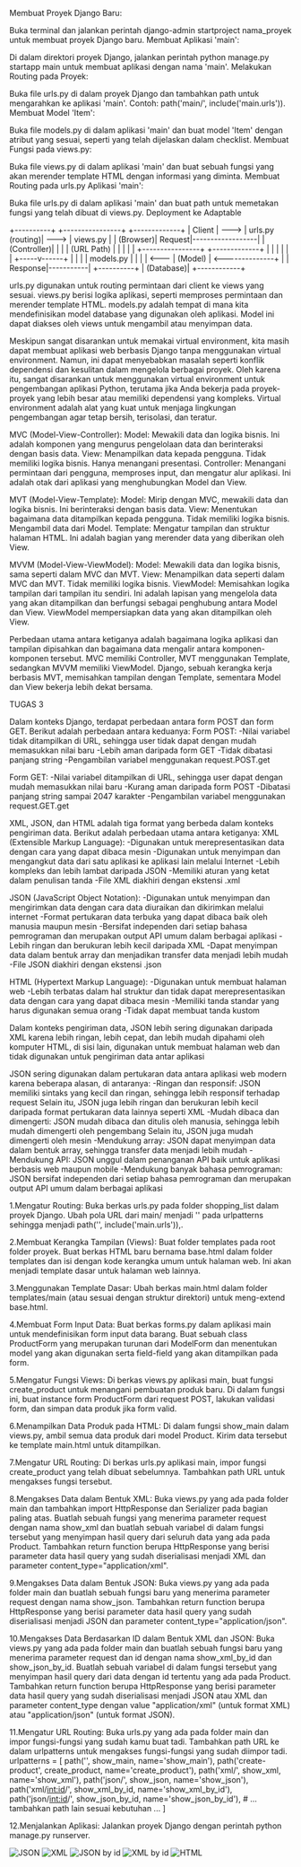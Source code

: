 Membuat Proyek Django Baru:

Buka terminal dan jalankan perintah django-admin startproject nama_proyek untuk membuat proyek Django baru.
Membuat Aplikasi 'main':

Di dalam direktori proyek Django, jalankan perintah python manage.py startapp main untuk membuat aplikasi dengan nama 'main'.
Melakukan Routing pada Proyek:

Buka file urls.py di dalam proyek Django dan tambahkan path untuk mengarahkan ke aplikasi 'main'. Contoh: path('main/', include('main.urls')).
Membuat Model 'Item':

Buka file models.py di dalam aplikasi 'main' dan buat model 'Item' dengan atribut yang sesuai, seperti yang telah dijelaskan dalam checklist.
Membuat Fungsi pada views.py:

Buka file views.py di dalam aplikasi 'main' dan buat sebuah fungsi yang akan merender template HTML dengan informasi yang diminta.
Membuat Routing pada urls.py Aplikasi 'main':

Buka file urls.py di dalam aplikasi 'main' dan buat path untuk memetakan fungsi yang telah dibuat di views.py.
Deployment ke Adaptable

  +----------+         +----------------+       +-------------+
  | Client   |   --->  | urls.py (routing)| --->  | views.py    |
  | (Browser)|  Request|------------------|       | (Controller)|
  |          |         |    (URL Path)   |       |             |
  |          |         +----------------+       +-------------+
  |          |               |                        |
  |          |         +-----v------+                 |
  |          |         | models.py |                 |
  |          |   <---  | (Model)   |  <--------------+
  |          |   Response|-----------|
  +----------+          |   (Database)|
                        +------------+

urls.py digunakan untuk routing permintaan dari client ke views yang sesuai.
views.py berisi logika aplikasi, seperti memproses permintaan dan merender template HTML.
models.py adalah tempat di mana kita mendefinisikan model database yang digunakan oleh aplikasi. Model ini dapat diakses oleh views untuk mengambil atau menyimpan data.


Meskipun sangat disarankan untuk memakai virtual environment, kita masih dapat membuat aplikasi web berbasis Django tanpa menggunakan virtual environment. Namun, ini dapat menyebabkan masalah seperti konflik dependensi dan kesulitan dalam mengelola berbagai proyek. Oleh karena itu, sangat disarankan untuk menggunakan virtual environment untuk pengembangan aplikasi Python, terutama jika Anda bekerja pada proyek-proyek yang lebih besar atau memiliki dependensi yang kompleks. Virtual environment adalah alat yang kuat untuk menjaga lingkungan pengembangan agar tetap bersih, terisolasi, dan teratur.

MVC (Model-View-Controller):
Model: Mewakili data dan logika bisnis. Ini adalah komponen yang mengurus pengelolaan data dan berinteraksi dengan basis data.
View: Menampilkan data kepada pengguna. Tidak memiliki logika bisnis. Hanya menangani presentasi.
Controller: Menangani permintaan dari pengguna, memproses input, dan mengatur alur aplikasi. Ini adalah otak dari aplikasi yang menghubungkan Model dan View.

MVT (Model-View-Template):
Model: Mirip dengan MVC, mewakili data dan logika bisnis. Ini berinteraksi dengan basis data.
View: Menentukan bagaimana data ditampilkan kepada pengguna. Tidak memiliki logika bisnis. Mengambil data dari Model.
Template: Mengatur tampilan dan struktur halaman HTML. Ini adalah bagian yang merender data yang diberikan oleh View.

MVVM (Model-View-ViewModel):
Model: Mewakili data dan logika bisnis, sama seperti dalam MVC dan MVT.
View: Menampilkan data seperti dalam MVC dan MVT. Tidak memiliki logika bisnis.
ViewModel: Memisahkan logika tampilan dari tampilan itu sendiri. Ini adalah lapisan yang mengelola data yang akan ditampilkan dan berfungsi sebagai penghubung antara Model dan View. ViewModel mempersiapkan data yang akan ditampilkan oleh View.

Perbedaan utama antara ketiganya adalah bagaimana logika aplikasi dan tampilan dipisahkan dan bagaimana data mengalir antara komponen-komponen tersebut. MVC memiliki Controller, MVT menggunakan Template, sedangkan MVVM memiliki ViewModel. Django, sebuah kerangka kerja berbasis MVT, memisahkan tampilan dengan Template, sementara Model dan View bekerja lebih dekat bersama.

TUGAS 3

Dalam konteks Django, terdapat perbedaan antara form POST dan form GET. Berikut adalah perbedaan antara keduanya:
Form POST:
-Nilai variabel tidak ditampilkan di URL, sehingga user tidak dapat dengan mudah memasukkan nilai baru
-Lebih aman daripada form GET
-Tidak dibatasi panjang string
-Pengambilan variabel menggunakan request.POST.get

Form GET:
-Nilai variabel ditampilkan di URL, sehingga user dapat dengan mudah memasukkan nilai baru
-Kurang aman daripada form POST
-Dibatasi panjang string sampai 2047 karakter
-Pengambilan variabel menggunakan request.GET.get


XML, JSON, dan HTML adalah tiga format yang berbeda dalam konteks pengiriman data. Berikut adalah perbedaan utama antara ketiganya:
XML (Extensible Markup Language):
-Digunakan untuk merepresentasikan data dengan cara yang dapat dibaca mesin
-Digunakan untuk menyimpan dan mengangkut data dari satu aplikasi ke aplikasi lain melalui Internet
-Lebih kompleks dan lebih lambat daripada JSON
-Memiliki aturan yang ketat dalam penulisan tanda
-File XML diakhiri dengan ekstensi .xml

JSON (JavaScript Object Notation):
-Digunakan untuk menyimpan dan mengirimkan data dengan cara data diuraikan dan dikirimkan melalui internet
-Format pertukaran data terbuka yang dapat dibaca baik oleh manusia maupun mesin
-Bersifat independen dari setiap bahasa pemrograman dan merupakan output API umum dalam berbagai aplikasi
-Lebih ringan dan berukuran lebih kecil daripada XML
-Dapat menyimpan data dalam bentuk array dan menjadikan transfer data menjadi lebih mudah
-File JSON diakhiri dengan ekstensi .json

HTML (Hypertext Markup Language):
-Digunakan untuk membuat halaman web
-Lebih terbatas dalam hal struktur dan tidak dapat merepresentasikan data dengan cara yang dapat dibaca mesin
-Memiliki tanda standar yang harus digunakan semua orang
-Tidak dapat membuat tanda kustom

Dalam konteks pengiriman data, JSON lebih sering digunakan daripada XML karena lebih ringan, lebih cepat, dan lebih mudah dipahami oleh komputer
HTML, di sisi lain, digunakan untuk membuat halaman web dan tidak digunakan untuk pengiriman data antar aplikasi


JSON sering digunakan dalam pertukaran data antara aplikasi web modern karena beberapa alasan, di antaranya:
-Ringan dan responsif: JSON memiliki sintaks yang kecil dan ringan, sehingga lebih responsif terhadap request
Selain itu, JSON juga lebih ringan dan berukuran lebih kecil daripada format pertukaran data lainnya seperti XML
-Mudah dibaca dan dimengerti: JSON mudah dibaca dan ditulis oleh manusia, sehingga lebih mudah dimengerti oleh pengembang
Selain itu, JSON juga mudah dimengerti oleh mesin
-Mendukung array: JSON dapat menyimpan data dalam bentuk array, sehingga transfer data menjadi lebih mudah
-Mendukung API: JSON unggul dalam penanganan API baik untuk aplikasi berbasis web maupun mobile
-Mendukung banyak bahasa pemrograman: JSON bersifat independen dari setiap bahasa pemrograman dan merupakan output API umum dalam berbagai aplikasi

1.Mengatur Routing:
Buka berkas urls.py pada folder shopping_list dalam proyek Django.
Ubah pola URL dari main/ menjadi '' pada urlpatterns sehingga menjadi path('', include('main.urls')),.

2.Membuat Kerangka Tampilan (Views):
Buat folder templates pada root folder proyek.
Buat berkas HTML baru bernama base.html dalam folder templates dan isi dengan kode kerangka umum untuk halaman web. Ini akan menjadi template dasar untuk halaman web lainnya.

3.Menggunakan Template Dasar:
Ubah berkas main.html dalam folder templates/main (atau sesuai dengan struktur direktori) untuk meng-extend base.html.

4.Membuat Form Input Data:
Buat berkas forms.py dalam aplikasi main untuk mendefinisikan form input data barang.
Buat sebuah class ProductForm yang merupakan turunan dari ModelForm dan menentukan model yang akan digunakan serta field-field yang akan ditampilkan pada form.

5.Mengatur Fungsi Views:
Di berkas views.py aplikasi main, buat fungsi create_product untuk menangani pembuatan produk baru.
Di dalam fungsi ini, buat instance form ProductForm dari request POST, lakukan validasi form, dan simpan data produk jika form valid.

6.Menampilkan Data Produk pada HTML:
Di dalam fungsi show_main dalam views.py, ambil semua data produk dari model Product.
Kirim data tersebut ke template main.html untuk ditampilkan.

7.Mengatur URL Routing:
Di berkas urls.py aplikasi main, impor fungsi create_product yang telah dibuat sebelumnya.
Tambahkan path URL untuk mengakses fungsi tersebut.

8.Mengakses Data dalam Bentuk XML:
Buka views.py yang ada pada folder main dan tambahkan import HttpResponse dan Serializer pada bagian paling atas.
Buatlah sebuah fungsi yang menerima parameter request dengan nama show_xml dan buatlah sebuah variabel di dalam fungsi tersebut yang menyimpan hasil query dari seluruh data yang ada pada Product.
Tambahkan return function berupa HttpResponse yang berisi parameter data hasil query yang sudah diserialisasi menjadi XML dan parameter content_type="application/xml".

9.Mengakses Data dalam Bentuk JSON:
Buka views.py yang ada pada folder main dan buatlah sebuah fungsi baru yang menerima parameter request dengan nama show_json.
Tambahkan return function berupa HttpResponse yang berisi parameter data hasil query yang sudah diserialisasi menjadi JSON dan parameter content_type="application/json".

10.Mengakses Data Berdasarkan ID dalam Bentuk XML dan JSON:
Buka views.py yang ada pada folder main dan buatlah sebuah fungsi baru yang menerima parameter request dan id dengan nama show_xml_by_id dan show_json_by_id.
Buatlah sebuah variabel di dalam fungsi tersebut yang menyimpan hasil query dari data dengan id tertentu yang ada pada Product.
Tambahkan return function berupa HttpResponse yang berisi parameter data hasil query yang sudah diserialisasi menjadi JSON atau XML dan parameter content_type dengan value "application/xml" (untuk format XML) atau "application/json" (untuk format JSON).

11.Mengatur URL Routing:
Buka urls.py yang ada pada folder main dan impor fungsi-fungsi yang sudah kamu buat tadi.
Tambahkan path URL ke dalam urlpatterns untuk mengakses fungsi-fungsi yang sudah diimpor tadi.
urlpatterns = [
    path('', show_main, name='show_main'),
    path('create-product', create_product, name='create_product'),
    path('xml/', show_xml, name='show_xml'),
    path('json/', show_json, name='show_json'),
    path('xml/<int:id>/', show_xml_by_id, name='show_xml_by_id'),
    path('json/<int:id>/', show_json_by_id, name='show_json_by_id'),
    # ... tambahkan path lain sesuai kebutuhan ...
]

12.Menjalankan Aplikasi:
Jalankan proyek Django dengan perintah python manage.py runserver.


![JSON](image.png) 
![XML](image-1.png)
![JSON by id](image-2.png) 
![XML by id](image-3.png)
![HTML](image-4.png)